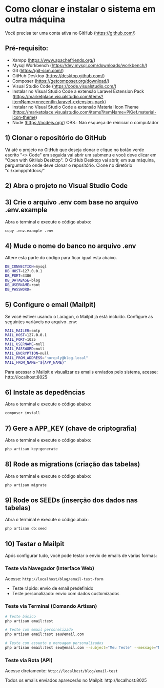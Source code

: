 # Como clonar e instalar o sistema em outra máquina
Você precisa ter uma conta ativa no GitHub (https://github.com/)

## Pré-requisito:

- Xampp (https://www.apachefriends.org/)
- Mysql Workbench (https://dev.mysql.com/downloads/workbench/)
- Git (https://git-scm.com/)
- GitHub Desktop (https://desktop.github.com/)
- Composer (https://getcomposer.org/download/)
- Visual Studio Code (https://code.visualstudio.com/)
- Instalar no Visual Studio Code a extensão Laravel Extension Pack (https://marketplace.visualstudio.com/items?itemName=onecentlin.laravel-extension-pack)
- Instalar no Visual Studio Code a extensão Material Icon Theme (https://marketplace.visualstudio.com/items?itemName=PKief.material-icon-theme)
- Node (https://nodejs.org/)
OBS.: Não esqueça de reiniciar o computador

## 1) Clonar o repositório do GitHub
Vá até o projeto no GitHub que deseja clonar e clique no botão verde escrito "<> Code" em seguida vai abrir um submenu e você deve clicar em "Open with GitHub Desktop".
O GitHub Desktop vai abrir, em sua máquina, perguntando onde deve clonar o repositório. Clone no diretório "c:/xampp/htdocs/"

## 2) Abra o projeto no Visual Studio Code

## 3) Crie o arquivo .env com base no arquivo .env.example
Abra o terminal e execute o código abaixo:
```bash
copy .env.example .env
```

## 4) Mude o nome do banco no arquivo .env
Altere esta parte do código para ficar igual esta abaixo.

```bash
DB_CONNECTION=mysql
DB_HOST=127.0.0.1
DB_PORT=3306
DB_DATABASE=blog
DB_USERNAME=root
DB_PASSWORD=
```


## 5) Configure o email (Mailpit)
Se você estiver usando o Laragon, o Mailpit já está incluído. Configure as seguintes variáveis no arquivo .env:

```bash
MAIL_MAILER=smtp
MAIL_HOST=127.0.0.1
MAIL_PORT=1025
MAIL_USERNAME=null
MAIL_PASSWORD=null
MAIL_ENCRYPTION=null
MAIL_FROM_ADDRESS="noreply@blog.local"
MAIL_FROM_NAME="${APP_NAME}"
```

Para acessar o Mailpit e visualizar os emails enviados pelo sistema, acesse: http://localhost:8025

## 6) Instale as depedências
Abra o terminal e execute o código abaixo:
```bash
composer install
```

## 7) Gere a APP_KEY (chave de criptografia)
Abra o terminal e execute o código abaixo:
```bash
php artisan key:generate
```

## 8) Rode as migrations (criação das tabelas)
Abra o terminal e execute o código abaixo:
```bash
php artisan migrate
```

## 9) Rode os SEEDs (inserção dos dados nas tabelas)
Abra o terminal e execute o código abaix:
```bash
php artisan db:seed
```

## 10) Testar o Mailpit
Após configurar tudo, você pode testar o envio de emails de várias formas:

### Teste via Navegador (Interface Web)
Acesse: `http://localhost/blog/email-test-form`
- Teste rápido: envio de email predefinido
- Teste personalizado: envio com dados customizados

### Teste via Terminal (Comando Artisan)
```bash
# Teste básico
php artisan email:test

# Teste com email personalizado
php artisan email:test seu@email.com

# Teste com assunto e mensagem personalizados
php artisan email:test seu@email.com --subject="Meu Teste" --message="Minha mensagem personalizada"
```

### Teste via Rota (API)
Acesse diretamente: `http://localhost/blog/email-test`

Todos os emails enviados aparecerão no Mailpit: http://localhost:8025
